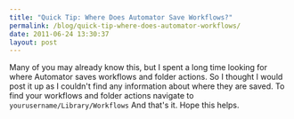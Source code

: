 ```yaml
---
title: "Quick Tip: Where Does Automator Save Workflows?"
permalink: /blog/quick-tip-where-does-automator-workflows/
date: 2011-06-24 13:30:37
layout: post
---
```


Many of you may already know this, but I spent a long time looking for where Automator saves workflows and folder actions. So I thought I would post it up as I couldn't find any information about where they are saved. To find your workflows and folder actions navigate to `yourusername/Library/Workflows` And that's it. Hope this helps.
